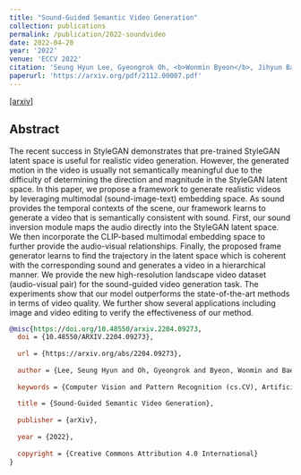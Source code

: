 ```yaml
---
title: "Sound-Guided Semantic Video Generation"
collection: publications
permalink: /publication/2022-soundvideo
date: 2022-04-20
year: '2022'
venue: 'ECCV 2022'
citation: 'Seung Hyun Lee, Gyeongrok Oh, <b>Wonmin Byeon</b>, Jihyun Bae, Chanyoung Kim, Won Jeong Ryoo, Sang Ho Yoon, Jinkyu Kim, Sangpil Kim <b>|</b> <i>ECCV 2022</i> '
paperurl: 'https://arxiv.org/pdf/2112.00007.pdf'
---
```

[[arxiv]](https://arxiv.org/abs/2204.09273)&nbsp;
<!-- [[project page]](https://kuai-lab.github.io/cvpr2022sound/)  -->

## Abstract
The recent success in StyleGAN demonstrates that pre-trained StyleGAN latent space is useful for realistic video generation. However, the generated motion in the video is usually not semantically meaningful due to the difficulty of determining the direction and magnitude in the StyleGAN latent space. In this paper, we propose a framework to generate realistic videos by leveraging multimodal (sound-image-text) embedding space. As sound provides the temporal contexts of the scene, our framework learns to generate a video that is semantically consistent with sound. First, our sound inversion module maps the audio directly into the StyleGAN latent space. We then incorporate the CLIP-based multimodal embedding space to further provide the audio-visual relationships. Finally, the proposed frame generator learns to find the trajectory in the latent space which is coherent with the corresponding sound and generates a video in a hierarchical manner. We provide the new high-resolution landscape video dataset (audio-visual pair) for the sound-guided video generation task. The experiments show that our model outperforms the state-of-the-art methods in terms of video quality. We further show several applications including image and video editing to verify the effectiveness of our method. 


```bib
@misc{https://doi.org/10.48550/arxiv.2204.09273,
  doi = {10.48550/ARXIV.2204.09273},
  
  url = {https://arxiv.org/abs/2204.09273},
  
  author = {Lee, Seung Hyun and Oh, Gyeongrok and Byeon, Wonmin and Bae, Jihyun and Kim, Chanyoung and Ryoo, Won Jeong and Yoon, Sang Ho and Kim, Jinkyu and Kim, Sangpil},
  
  keywords = {Computer Vision and Pattern Recognition (cs.CV), Artificial Intelligence (cs.AI), FOS: Computer and information sciences, FOS: Computer and information sciences},
  
  title = {Sound-Guided Semantic Video Generation},
  
  publisher = {arXiv},
  
  year = {2022},
  
  copyright = {Creative Commons Attribution 4.0 International}
}

```

